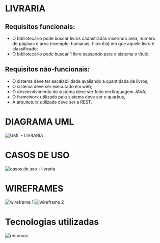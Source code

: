 # LIVRARIA

## Requisitos funcionais:

-	O bibliotecário pode buscar livros cadastrados inserindo area, número de páginas e área (exemplo: humanas, filosofia) em que aquele livro é classificado;
- O bibliotecário pode buscar 1 livro passando para o sistema o título;

## Requisitos não-funcionais:

- O sistema deve ter escalabilidade avaliando a quantidade de livros;
- O sistema deve ser executado em web;
- O desenvolvimento do sistema deve ser feito em linguagem JAVA;
- O framework utilizado pelo sistema deve ser o quarkus,
- A arquitetura utilizada deve ser a REST.

# DIAGRAMA UML
![UML - LIVRARIA](https://github.com/elizabethleite/bertoti/assets/101938881/e607e6f3-41fe-4aec-92d3-8e0323f1b96c)


# CASOS DE USO 
![casos de uso - livraria](https://github.com/elizabethleite/bertoti/assets/101938881/4c30d349-f9bb-475c-8c01-2bc8c015b541)


# WIREFRAMES
![wireframe 1](https://github.com/elizabethleite/bertoti/assets/101938881/3de6ca04-fdce-40c8-b988-9adf5b5faea8)
![wireframe 2](https://github.com/elizabethleite/bertoti/assets/101938881/21527949-742a-4e24-806f-ff39b06f84c4)

# Tecnologias utilizadas 
![recursos](https://github.com/elizabethleite/bertoti/assets/101938881/12eda4df-921f-4bf6-b081-f4e7614a3f32)
